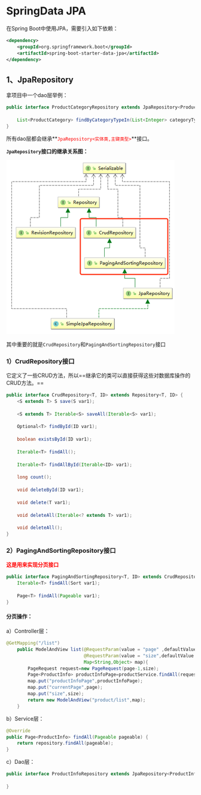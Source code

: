 # SpringData JPA

在Spring Boot中使用JPA，需要引入如下依赖：

```xml
<dependency>
	<groupId>org.springframework.boot</groupId>
	<artifactId>spring-boot-starter-data-jpa</artifactId>
</dependency>
```



## 1、JpaRepository

拿项目中一个dao层举例：

```java
public interface ProductCategoryRepository extends JpaRepository<ProductCategory,Integer> {

    List<ProductCategory> findByCategoryTypeIn(List<Integer> categoryTypeList);
}
```

所有dao层都会继承**<font color='red'>`JpaRepository<实体类,主键类型>`</font>**接口。



**`JpaRepository`接口的继承关系图：**



![image-20191231171238791](../PicSource/image-20191231171238791.png)

其中重要的就是`CrudRepository`和`PagingAndSortingRepository`接口



### 1）CrudRepository接口

它定义了一些CRUD方法，所以==继承它的类可以直接获得这些对数据库操作的CRUD方法。==

```java
public interface CrudRepository<T, ID> extends Repository<T, ID> {
    <S extends T> S save(S var1);

    <S extends T> Iterable<S> saveAll(Iterable<S> var1);

    Optional<T> findById(ID var1);

    boolean existsById(ID var1);

    Iterable<T> findAll();

    Iterable<T> findAllById(Iterable<ID> var1);

    long count();

    void deleteById(ID var1);

    void delete(T var1);

    void deleteAll(Iterable<? extends T> var1);

    void deleteAll();
}
```



### 2）PagingAndSortingRepository接口

**<font color='red'>这是用来实现分页接口</font>**

```java
public interface PagingAndSortingRepository<T, ID> extends CrudRepository<T, ID> {
    Iterable<T> findAll(Sort var1);

    Page<T> findAll(Pageable var1);
}
```



#### **分页操作：**

a）Controller层：

```java
@GetMapping("/list")
    public ModelAndView list(@RequestParam(value = "page" ,defaultValue="1") Integer page,
                             @RequestParam(value = "size",defaultValue = "10") Integer size,
                             Map<String,Object> map){
        PageRequest request=new PageRequest(page-1,size);
        Page<ProductInfo> productInfoPage=productService.findAll(request);
        map.put("productInfoPage",productInfoPage);
        map.put("currentPage",page);
        map.put("size",size);
        return new ModelAndView("product/list",map);
    }
```



b）Service层：

```java
@Override
public Page<ProductInfo> findAll(Pageable pageable) {
    return repository.findAll(pageable);
}
```



c）Dao层：

```java
public interface ProductInfoRepository extends JpaRepository<ProductInfo,String>{

}
```